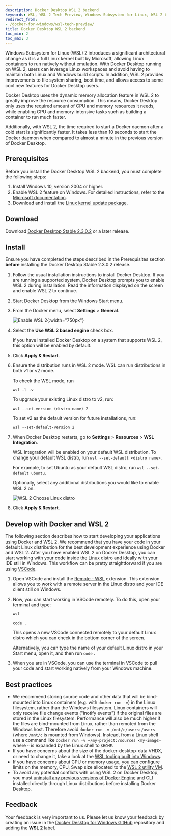 ```yaml
---
description: Docker Desktop WSL 2 backend
keywords: WSL, WSL 2 Tech Preview, Windows Subsystem for Linux, WSL 2 backend Docker
redirect_from:
- /docker-for-windows/wsl-tech-preview/
title: Docker Desktop WSL 2 backend
toc_min: 2
toc_max: 3
---
```


Windows Subsystem for Linux (WSL) 2 introduces a significant architectural change as it is a full Linux kernel built by Microsoft, allowing Linux containers to run natively without emulation. With Docker Desktop running on WSL 2, users can leverage Linux workspaces and avoid having to maintain both Linux and Windows build scripts. In addition, WSL 2 provides improvements to file system sharing, boot time, and allows access to some cool new features for Docker Desktop users.

Docker Desktop uses the dynamic memory allocation feature in WSL 2 to greatly improve the resource consumption. This means, Docker Desktop only uses the required amount of CPU and memory resources it needs, while enabling CPU and memory-intensive tasks such as building a container to run much faster.

Additionally, with WSL 2, the time required to start a Docker daemon after a cold start is significantly faster. It takes less than 10 seconds to start the Docker daemon when compared to almost a minute in the previous version of Docker Desktop.

## Prerequisites

Before you install the Docker Desktop WSL 2 backend, you must complete the following steps:

1. Install Windows 10, version 2004 or higher.
2. Enable WSL 2 feature on Windows. For detailed instructions, refer to the [Microsoft documentation](https://docs.microsoft.com/en-us/windows/wsl/install-win10).
3. Download and install the [Linux kernel update package](https://docs.microsoft.com/windows/wsl/wsl2-kernel).

## Download

Download [Docker Desktop Stable 2.3.0.2](https://hub.docker.com/editions/community/docker-ce-desktop-windows/) or a later release.

## Install

Ensure you have completed the steps described in the Prerequisites section **before** installing the Docker Desktop Stable 2.3.0.2 release.

1. Follow the usual installation instructions to install Docker Desktop. If you are running a supported system, Docker Desktop prompts you to enable WSL 2 during installation. Read the information displayed on the screen and enable WSL 2 to continue.
2. Start Docker Desktop from the Windows Start menu.
3. From the Docker menu, select **Settings** > **General**.

    ![Enable WSL 2](images/wsl2-enable.png){:width="750px"}

4. Select the **Use WSL 2 based engine** check box.

    If you have installed Docker Desktop on a system that supports WSL 2, this option will be enabled by default.
5. Click **Apply & Restart**.
6. Ensure the distribution runs in WSL 2 mode. WSL can run distributions in both v1 or v2 mode.

    To check the WSL mode, run

     `wsl -l -v`

    To upgrade your existing Linux distro to v2, run:

    `wsl --set-version (distro name) 2`

    To set v2 as the default version for future installations, run:

    `wsl --set-default-version 2`

7. When Docker Desktop restarts, go to **Settings** > **Resources** > **WSL Integration**.

    WSL Integration will be enabled on your default WSL distribution. To change your default WSL distro, run `wsl --set-default <distro name>`.

    For example, to set Ubuntu as your default WSL distro, run `wsl --set-default ubuntu`.

    Optionally, select any additional distributions you would like to enable WSL 2 on.

    ![WSL 2 Choose Linux distro](images/wsl2-choose-distro.png)

8. Click **Apply & Restart**.

## Develop with Docker and WSL 2

The following section describes how to start developing your applications using Docker and WSL 2. We recommend that you have your code in your default Linux distribution for the best development experience using Docker and WSL 2. After you have enabled WSL 2 on Docker Desktop, you can start working with your code inside the Linux distro and ideally with your IDE still in Windows. This workflow can be pretty straightforward if you are using [VSCode](https://code.visualstudio.com/download).

1. Open VSCode and install the [Remote - WSL](https://marketplace.visualstudio.com/items?itemName=ms-vscode-remote.remote-wsl) extension. This extension allows you to work with a remote server in the Linux distro and your IDE client still on Windows.
2. Now, you can start working in VSCode remotely. To do this, open your terminal and type:

    `wsl`

    `code .`

    This opens a new VSCode connected remotely to your default Linux distro which you can check in the bottom corner of the screen.

    Alternatively, you can type the name of your default Linux distro in your Start menu, open it, and then run `code` .
3. When you are in VSCode, you can use the terminal in VSCode to pull your code and start working natively from your Windows machine.

## Best practices

- We recommend storing source code and other data that will be bind-mounted into Linux containers (e.g. with `docker run -v`) in the Linux filesystem, rather than the Windows filesystem. Linux containers will only receive file change events ("inotify events") if the original files are stored in the Linux filesystem. Performance will also be much higher if the files are bind-mounted from Linux, rather than remoted from the Windows host. Therefore avoid `docker run -v /mnt/c/users:/users` (where `/mnt/c` is mounted from Windows). Instead, from a Linux shell use a command like `docker run -v ~/my-project:/sources <my-image>` where `~` is expanded by the Linux shell to `$HOME`.
- If you have concerns about the size of the docker-desktop-data VHDX, or need to change it, take a look at the [WSL tooling built into Windows](https://docs.microsoft.com/en-us/windows/wsl/wsl2-ux-changes#understanding-wsl-2-uses-a-vhd-and-what-to-do-if-you-reach-its-max-size).
- If you have concerns about CPU or memory usage, you can configure limits on the memory, CPU, Swap size allocated to the [WSL 2 utility VM](https://docs.microsoft.com/en-us/windows/wsl/release-notes#build-18945).
- To avoid any potential conflicts with using WSL 2 on Docker Desktop, you must [uninstall any previous versions of Docker Engine](https://docs.docker.com/install/linux/docker-ce/ubuntu/#uninstall-docker-engine---community) and CLI installed directly through Linux distributions before installing Docker Desktop.

## Feedback

Your feedback is very important to us. Please let us know your feedback by creating an issue in the [Docker Desktop for Windows GitHub](https://github.com/docker/for-win/issues) repository and adding the **WSL 2** label.
